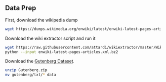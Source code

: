 ## Data Prep

First, download the wikipedia dump

```sh
wget https://dumps.wikimedia.org/enwiki/latest/enwiki-latest-pages-articles.xml.bz2
```

Download the wiki extractor script and run it

```sh
wget https://raw.githubusercontent.com/attardi/wikiextractor/master/WikiExtractor.py
python --input enwiki-latest-pages-articles.xml.bz2
```

Download the [Gutenberg Dataset](https://web.eecs.umich.edu/~lahiri/gutenberg_dataset.html).

```sh
unzip Gutenberg.zip
mv gutenberg/txt/* data
